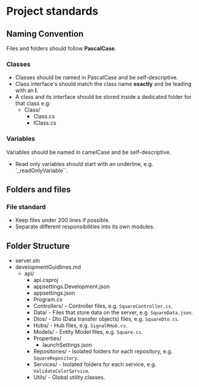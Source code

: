 # Project standards

## Naming Convention

Files and folders should follow **PascalCase**.

### Classes

- Classes should be named in PascalCase and be self-descriptive.
- Class interface's should match the class name **exactly** and be leading with an **I**.
- A class and its interface should be stored inside a dedicated folder for that class e.g:
  - Class/
    - Class.cs
    - IClass.cs

### Variables

Variables should be named in camelCase and be self-descriptive.

- Read only variables should start with an underline, e.g. `\_readOnlyVariable``.

## Folders and files

### File standard

- Keep files under 200 lines if possible.
- Separate different responsibilities into its own modules.

## Folder Structure

- server.sln
- developmentGuidlines.md
  - api/
    - api.csproj
    - appsettings.Development.json
    - appsettings.json
    - Program.cs
    - Controllers/ - Controller files, e.g. `SquareController.cs`.
    - Data/ - Files that store data on the server, e.g. `SquareData.json`.
    - Dtos/ - Dto (Data transfer objects) files, e.g. `SquareDto.cs`.
    - Hubs/ - Hub files, e.g. `SignalRHub.cs`.
    - Models/ - Entity Model files, e.g. `Square.cs`.
    - Properties/
      - launchSettings.json
    - Repositories/ - Isolated folders for each repository, e.g. `SquareRepository`.
    - Services/ - Isolated folders for each service, e.g. `ValidateColorService`.
    - Utils/ - Global utility classes.
